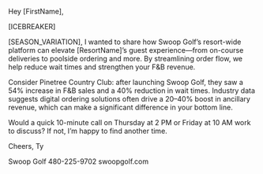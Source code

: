 Hey [FirstName],

[ICEBREAKER]

[SEASON_VARIATION], I wanted to share how Swoop Golf’s resort-wide platform can elevate [ResortName]’s guest experience—from on-course deliveries to poolside ordering and more. By streamlining order flow, we help reduce wait times and strengthen your F&B revenue.

Consider Pinetree Country Club: after launching Swoop Golf, they saw a 54% increase in F&B sales and a 40% reduction in wait times. Industry data suggests digital ordering solutions often drive a 20–40% boost in ancillary revenue, which can make a significant difference in your bottom line.

Would a quick 10-minute call on Thursday at 2 PM or Friday at 10 AM work to discuss? If not, I’m happy to find another time.

Cheers,
Ty

Swoop Golf
480-225-9702
swoopgolf.com
